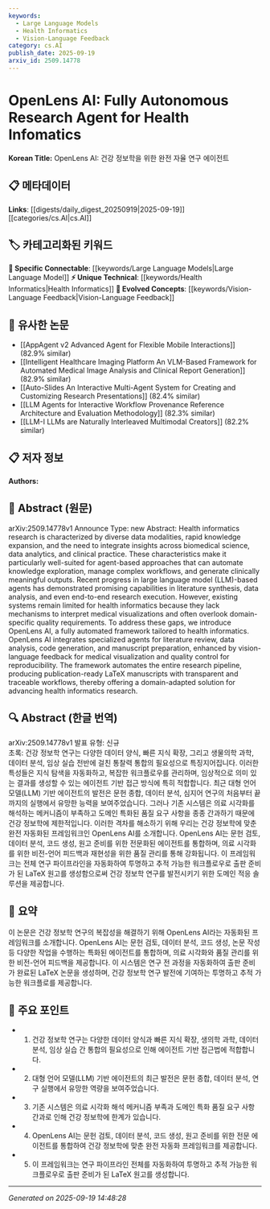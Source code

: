 ```yaml
---
keywords:
  - Large Language Models
  - Health Informatics
  - Vision-Language Feedback
category: cs.AI
publish_date: 2025-09-19
arxiv_id: 2509.14778
---
```


<!-- KEYWORD_LINKING_METADATA:
{
  "processed_timestamp": "2025-09-22 21:31:01.407837",
  "vocabulary_version": "1.0",
  "selected_keywords": [
    "Large Language Models",
    "Health Informatics",
    "Vision-Language Feedback"
  ],
  "rejected_keywords": [
    "Automated Research Pipeline"
  ],
  "similarity_scores": {
    "Large Language Models": 0.82,
    "Health Informatics": 0.79,
    "Vision-Language Feedback": 0.75
  },
  "extraction_method": "AI_prompt_based",
  "budget_applied": true
}
-->


# OpenLens AI: Fully Autonomous Research Agent for Health Infomatics

**Korean Title:** OpenLens AI: 건강 정보학을 위한 완전 자율 연구 에이전트

## 📋 메타데이터

**Links**: [[digests/daily_digest_20250919|2025-09-19]]   [[categories/cs.AI|cs.AI]]

## 🏷️ 카테고리화된 키워드
**🔗 Specific Connectable**: [[keywords/Large Language Models|Large Language Model]]
**⚡ Unique Technical**: [[keywords/Health Informatics|Health Informatics]]
**🚀 Evolved Concepts**: [[keywords/Vision-Language Feedback|Vision-Language Feedback]]

## 🔗 유사한 논문
- [[AppAgent v2 Advanced Agent for Flexible Mobile Interactions]] (82.9% similar)
- [[Intelligent Healthcare Imaging Platform An VLM-Based Framework for Automated Medical Image Analysis and Clinical Report Generation]] (82.9% similar)
- [[Auto-Slides An Interactive Multi-Agent System for Creating and Customizing Research Presentations]] (82.4% similar)
- [[LLM Agents for Interactive Workflow Provenance Reference Architecture and Evaluation Methodology]] (82.3% similar)
- [[LLM-I LLMs are Naturally Interleaved Multimodal Creators]] (82.2% similar)

## 📋 저자 정보

**Authors:** 

## 📄 Abstract (원문)

arXiv:2509.14778v1 Announce Type: new 
Abstract: Health informatics research is characterized by diverse data modalities, rapid knowledge expansion, and the need to integrate insights across biomedical science, data analytics, and clinical practice. These characteristics make it particularly well-suited for agent-based approaches that can automate knowledge exploration, manage complex workflows, and generate clinically meaningful outputs. Recent progress in large language model (LLM)-based agents has demonstrated promising capabilities in literature synthesis, data analysis, and even end-to-end research execution. However, existing systems remain limited for health informatics because they lack mechanisms to interpret medical visualizations and often overlook domain-specific quality requirements. To address these gaps, we introduce OpenLens AI, a fully automated framework tailored to health informatics. OpenLens AI integrates specialized agents for literature review, data analysis, code generation, and manuscript preparation, enhanced by vision-language feedback for medical visualization and quality control for reproducibility. The framework automates the entire research pipeline, producing publication-ready LaTeX manuscripts with transparent and traceable workflows, thereby offering a domain-adapted solution for advancing health informatics research.

## 🔍 Abstract (한글 번역)

arXiv:2509.14778v1 발표 유형: 신규  
초록: 건강 정보학 연구는 다양한 데이터 양식, 빠른 지식 확장, 그리고 생물의학 과학, 데이터 분석, 임상 실습 전반에 걸친 통찰력 통합의 필요성으로 특징지어집니다. 이러한 특성들은 지식 탐색을 자동화하고, 복잡한 워크플로우를 관리하며, 임상적으로 의미 있는 결과를 생성할 수 있는 에이전트 기반 접근 방식에 특히 적합합니다. 최근 대형 언어 모델(LLM) 기반 에이전트의 발전은 문헌 종합, 데이터 분석, 심지어 연구의 처음부터 끝까지의 실행에서 유망한 능력을 보여주었습니다. 그러나 기존 시스템은 의료 시각화를 해석하는 메커니즘이 부족하고 도메인 특화된 품질 요구 사항을 종종 간과하기 때문에 건강 정보학에 제한적입니다. 이러한 격차를 해소하기 위해 우리는 건강 정보학에 맞춘 완전 자동화된 프레임워크인 OpenLens AI를 소개합니다. OpenLens AI는 문헌 검토, 데이터 분석, 코드 생성, 원고 준비를 위한 전문화된 에이전트를 통합하며, 의료 시각화를 위한 비전-언어 피드백과 재현성을 위한 품질 관리를 통해 강화됩니다. 이 프레임워크는 전체 연구 파이프라인을 자동화하여 투명하고 추적 가능한 워크플로우로 출판 준비가 된 LaTeX 원고를 생성함으로써 건강 정보학 연구를 발전시키기 위한 도메인 적응 솔루션을 제공합니다.

## 📝 요약

이 논문은 건강 정보학 연구의 복잡성을 해결하기 위해 OpenLens AI라는 자동화된 프레임워크를 소개합니다. OpenLens AI는 문헌 검토, 데이터 분석, 코드 생성, 논문 작성 등 다양한 작업을 수행하는 특화된 에이전트를 통합하며, 의료 시각화와 품질 관리를 위한 비전-언어 피드백을 제공합니다. 이 시스템은 연구 전 과정을 자동화하여 출판 준비가 완료된 LaTeX 논문을 생성하며, 건강 정보학 연구 발전에 기여하는 투명하고 추적 가능한 워크플로를 제공합니다.

## 🎯 주요 포인트

- 1. 건강 정보학 연구는 다양한 데이터 양식과 빠른 지식 확장, 생의학 과학, 데이터 분석, 임상 실습 간 통합의 필요성으로 인해 에이전트 기반 접근법에 적합합니다.

- 2. 대형 언어 모델(LLM) 기반 에이전트의 최근 발전은 문헌 종합, 데이터 분석, 연구 실행에서 유망한 역량을 보여주었습니다.

- 3. 기존 시스템은 의료 시각화 해석 메커니즘 부족과 도메인 특화 품질 요구 사항 간과로 인해 건강 정보학에 한계가 있습니다.

- 4. OpenLens AI는 문헌 검토, 데이터 분석, 코드 생성, 원고 준비를 위한 전문 에이전트를 통합하여 건강 정보학에 맞춘 완전 자동화 프레임워크를 제공합니다.

- 5. 이 프레임워크는 연구 파이프라인 전체를 자동화하여 투명하고 추적 가능한 워크플로우로 출판 준비가 된 LaTeX 원고를 생성합니다.

---

*Generated on 2025-09-19 14:48:28*